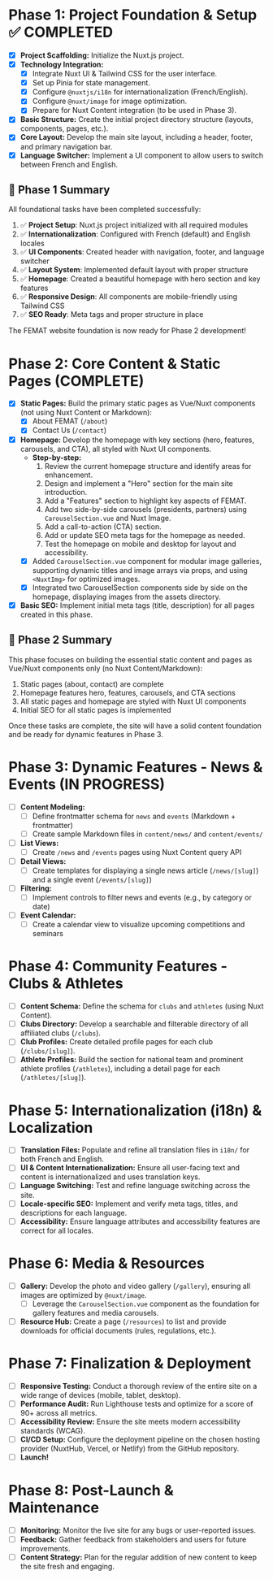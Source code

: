 # Phase 1: Project Foundation & Setup ✅ COMPLETED

- [x] **Project Scaffolding:** Initialize the Nuxt.js project.
- [x] **Technology Integration:**
    - [x] Integrate Nuxt UI & Tailwind CSS for the user interface.
    - [x] Set up Pinia for state management.
    - [x] Configure `@nuxtjs/i18n` for internationalization (French/English).
    - [x] Configure `@nuxt/image` for image optimization.
    - [x] Prepare for Nuxt Content integration (to be used in Phase 3).
- [x] **Basic Structure:** Create the initial project directory structure (layouts, components, pages, etc.).
- [x] **Core Layout:** Develop the main site layout, including a header, footer, and primary navigation bar.
- [x] **Language Switcher:** Implement a UI component to allow users to switch between French and English.

## 🎉 Phase 1 Summary

All foundational tasks have been completed successfully:

1. ✅ **Project Setup**: Nuxt.js project initialized with all required modules
2. ✅ **Internationalization**: Configured with French (default) and English locales
3. ✅ **UI Components**: Created header with navigation, footer, and language switcher
4. ✅ **Layout System**: Implemented default layout with proper structure
5. ✅ **Homepage**: Created a beautiful homepage with hero section and key features
6. ✅ **Responsive Design**: All components are mobile-friendly using Tailwind CSS
7. ✅ **SEO Ready**: Meta tags and proper structure in place

The FEMAT website foundation is now ready for Phase 2 development!

# Phase 2: Core Content & Static Pages (COMPLETE)

- [x] **Static Pages:** Build the primary static pages as Vue/Nuxt components (not using Nuxt Content or Markdown):
    - [x] About FEMAT (`/about`)
    - [x] Contact Us (`/contact`)
- [x] **Homepage:** Develop the homepage with key sections (hero, features, carousels, and CTA), all styled with Nuxt UI components.
    - **Step-by-step:**
        1. Review the current homepage structure and identify areas for enhancement.
        2. Design and implement a "Hero" section for the main site introduction.
        3. Add a "Features" section to highlight key aspects of FEMAT.
        4. Add two side-by-side carousels (presidents, partners) using `CarouselSection.vue` and Nuxt Image.
        5. Add a call-to-action (CTA) section.
        6. Add or update SEO meta tags for the homepage as needed.
        7. Test the homepage on mobile and desktop for layout and accessibility.
    - [x] Added `CarouselSection.vue` component for modular image galleries, supporting dynamic titles and image arrays via props, and using `<NuxtImg>` for optimized images.
    - [x] Integrated two CarouselSection components side by side on the homepage, displaying images from the assets directory.
- [x] **Basic SEO:** Implement initial meta tags (title, description) for all pages created in this phase.

## 🚧 Phase 2 Summary

This phase focuses on building the essential static content and pages as Vue/Nuxt components only (no Nuxt Content/Markdown):

1. Static pages (about, contact) are complete
2. Homepage features hero, features, carousels, and CTA sections
3. All static pages and homepage are styled with Nuxt UI components
4. Initial SEO for all static pages is implemented

Once these tasks are complete, the site will have a solid content foundation and be ready for dynamic features in Phase 3.

# Phase 3: Dynamic Features - News & Events (IN PROGRESS)

- [ ] **Content Modeling:**
    - [ ] Define frontmatter schema for `news` and `events` (Markdown + frontmatter)
    - [ ] Create sample Markdown files in `content/news/` and `content/events/`
- [ ] **List Views:**
    - [ ] Create `/news` and `/events` pages using Nuxt Content query API
- [ ] **Detail Views:**
    - [ ] Create templates for displaying a single news article (`/news/[slug]`) and a single event (`/events/[slug]`)
- [ ] **Filtering:**
    - [ ] Implement controls to filter news and events (e.g., by category or date)
- [ ] **Event Calendar:**
    - [ ] Create a calendar view to visualize upcoming competitions and seminars

# Phase 4: Community Features - Clubs & Athletes

- [ ] **Content Schema:** Define the schema for `clubs` and `athletes` (using Nuxt Content).
- [ ] **Clubs Directory:** Develop a searchable and filterable directory of all affiliated clubs (`/clubs`).
- [ ] **Club Profiles:** Create detailed profile pages for each club (`/clubs/[slug]`).
- [ ] **Athlete Profiles:** Build the section for national team and prominent athlete profiles (`/athletes`), including a detail page for each (`/athletes/[slug]`).

# Phase 5: Internationalization (i18n) & Localization

- [ ] **Translation Files:** Populate and refine all translation files in `i18n/` for both French and English.
- [ ] **UI & Content Internationalization:** Ensure all user-facing text and content is internationalized and uses translation keys.
- [ ] **Language Switching:** Test and refine language switching across the site.
- [ ] **Locale-specific SEO:** Implement and verify meta tags, titles, and descriptions for each language.
- [ ] **Accessibility:** Ensure language attributes and accessibility features are correct for all locales.

# Phase 6: Media & Resources

- [ ] **Gallery:** Develop the photo and video gallery (`/gallery`), ensuring all images are optimized by `@nuxt/image`.
    - [ ] Leverage the `CarouselSection.vue` component as the foundation for gallery features and media carousels.
- [ ] **Resource Hub:** Create a page (`/resources`) to list and provide downloads for official documents (rules, regulations, etc.).

# Phase 7: Finalization & Deployment

- [ ] **Responsive Testing:** Conduct a thorough review of the entire site on a wide range of devices (mobile, tablet, desktop).
- [ ] **Performance Audit:** Run Lighthouse tests and optimize for a score of 90+ across all metrics.
- [ ] **Accessibility Review:** Ensure the site meets modern accessibility standards (WCAG).
- [ ] **CI/CD Setup:** Configure the deployment pipeline on the chosen hosting provider (NuxtHub, Vercel, or Netlify) from the GitHub repository.
- [ ] **Launch!**

# Phase 8: Post-Launch & Maintenance

- [ ] **Monitoring:** Monitor the live site for any bugs or user-reported issues.
- [ ] **Feedback:** Gather feedback from stakeholders and users for future improvements.
- [ ] **Content Strategy:** Plan for the regular addition of new content to keep the site fresh and engaging.
